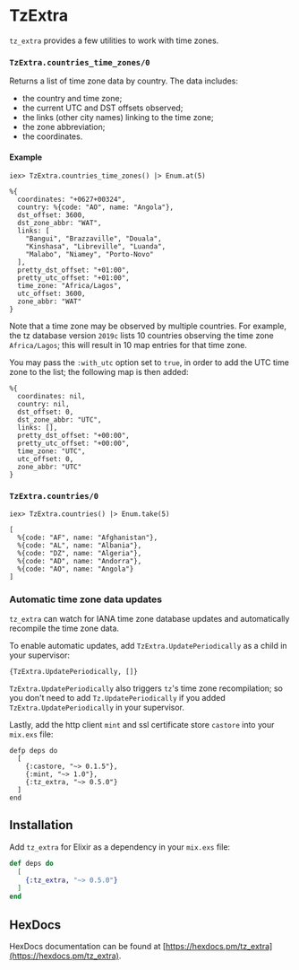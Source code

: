 # TzExtra

`tz_extra` provides a few utilities to work with time zones.

### `TzExtra.countries_time_zones/0`

Returns a list of time zone data by country. The data includes:
* the country and time zone;
* the current UTC and DST offsets observed;
* the links (other city names) linking to the time zone;
* the zone abbreviation;
* the coordinates.

#### Example

```
iex> TzExtra.countries_time_zones() |> Enum.at(5)
```

```
%{
  coordinates: "+0627+00324",
  country: %{code: "AO", name: "Angola"},
  dst_offset: 3600,
  dst_zone_abbr: "WAT",
  links: [
    "Bangui", "Brazzaville", "Douala",
    "Kinshasa", "Libreville", "Luanda",
    "Malabo", "Niamey", "Porto-Novo"
  ],
  pretty_dst_offset: "+01:00",
  pretty_utc_offset: "+01:00",
  time_zone: "Africa/Lagos",
  utc_offset: 3600,
  zone_abbr: "WAT"
}
```

Note that a time zone may be observed by multiple countries. For example, the tz database version `2019c` lists 10
countries observing the time zone `Africa/Lagos`; this will result in 10 map entries for that time zone.

You may pass the `:with_utc` option set to `true`, in order to add the UTC time zone to the list; the following map is then added:

```
%{
  coordinates: nil,
  country: nil,
  dst_offset: 0,
  dst_zone_abbr: "UTC",
  links: [],
  pretty_dst_offset: "+00:00",
  pretty_utc_offset: "+00:00",
  time_zone: "UTC",
  utc_offset: 0,
  zone_abbr: "UTC"
}
```

### `TzExtra.countries/0`

```
iex> TzExtra.countries() |> Enum.take(5)
```

```
[
  %{code: "AF", name: "Afghanistan"},
  %{code: "AL", name: "Albania"},
  %{code: "DZ", name: "Algeria"},
  %{code: "AD", name: "Andorra"},
  %{code: "AO", name: "Angola"}
]
```

### Automatic time zone data updates

`tz_extra` can watch for IANA time zone database updates and automatically recompile the time zone data.

To enable automatic updates, add `TzExtra.UpdatePeriodically` as a child in your supervisor:

```
{TzExtra.UpdatePeriodically, []}
```

`TzExtra.UpdatePeriodically` also triggers `tz`'s time zone recompilation; so you don't need to add
`Tz.UpdatePeriodically` if you added `TzExtra.UpdatePeriodically` in your supervisor.

Lastly, add the http client `mint` and ssl certificate store `castore` into your `mix.exs` file:

```
defp deps do
  [
    {:castore, "~> 0.1.5"},
    {:mint, "~> 1.0"},
    {:tz_extra, "~> 0.5.0"}
  ]
end
```

## Installation

Add `tz_extra` for Elixir as a dependency in your `mix.exs` file:

```elixir
def deps do
  [
    {:tz_extra, "~> 0.5.0"}
  ]
end
```

## HexDocs

HexDocs documentation can be found at [https://hexdocs.pm/tz_extra](https://hexdocs.pm/tz_extra).
